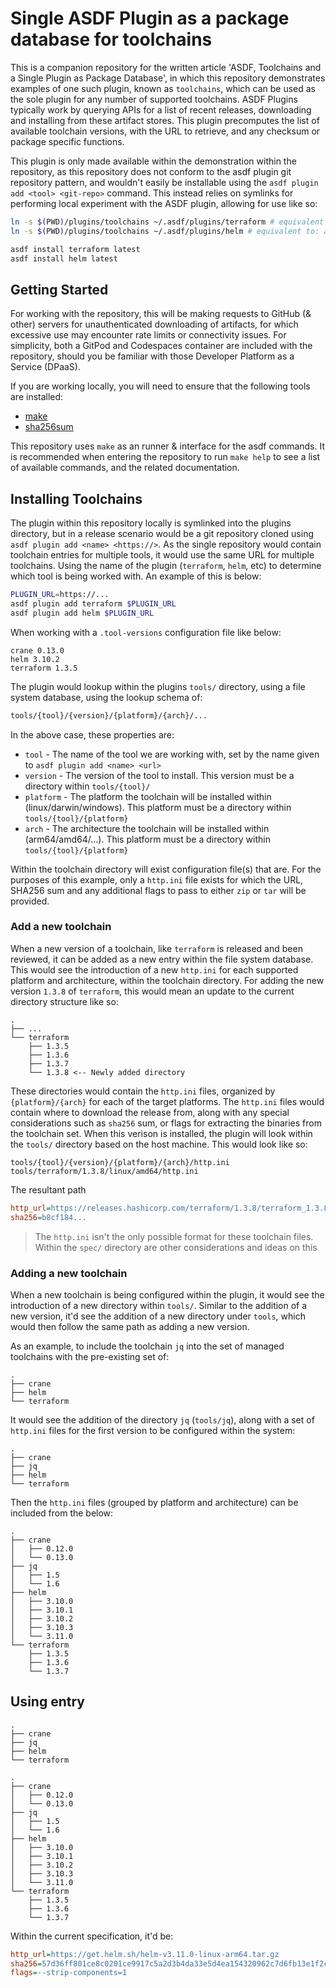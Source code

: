 # Single ASDF Plugin as a package database for toolchains

This is a companion repository for the written article 'ASDF, Toolchains and a Single Plugin as Package Database', in which this repository demonstrates examples of one such plugin, known as `toolchains`, which can be used as the sole plugin for any number of supported toolchains. ASDF Plugins typically work by querying APIs for a list of recent releases, downloading and installing from these artifact stores. This plugin precomputes the list of available toolchain versions, with the URL to retrieve, and any checksum or package specific functions.

This plugin is only made available within the demonstration within the repository, as this repository does not conform to the asdf plugin git repository pattern, and wouldn't easily be installable using the `asdf plugin add <tool> <git-repo>` command. This instead relies on symlinks for performing local experiment with the ASDF plugin, allowing for use like so:

```bash
ln -s $(PWD)/plugins/toolchains ~/.asdf/plugins/terraform # equivalent to: asdf plugin add terraform https://...
ln -s $(PWD)/plugins/toolchains ~/.asdf/plugins/helm # equivalent to: asdf plugin add helm https://...

asdf install terraform latest
asdf install helm latest
```

## Getting Started

For working with the repository, this will be making requests to GitHub (& other) servers for unauthenticated downloading of artifacts, for which excessive use may encounter rate limits or connectivity issues. For simplicity, both a GitPod and Codespaces container are included with the repository, should you be familiar with those Developer Platform as a Service (DPaaS).

If you are working locally, you will need to ensure that the following tools are installed:

- [make](https://www.gnu.org/software/make/)
- [sha256sum](https://linux.die.net/man/1/sha256sum)

This repository uses `make` as an runner & interface for the asdf commands. It is recommended when entering the repository to run `make help` to see a list of available commands, and the related documentation.

## Installing Toolchains

The plugin within this repository locally is symlinked into the plugins directory, but in a release scenario would be a git repository cloned using `asdf plugin add <name> <https://>`. As the single repository would contain toolchain entries for multiple tools, it would use the same URL for multiple toolchains. Using the name of the plugin (`terraform`, `helm`, etc) to determine which tool is being worked with. An example of this is below:

```bash
PLUGIN_URL=https://...
asdf plugin add terraform $PLUGIN_URL
asdf plugin add helm $PLUGIN_URL
```

When working with a `.tool-versions` configuration file like below:

```text
crane 0.13.0
helm 3.10.2
terraform 1.3.5
```

The plugin would lookup within the plugins `tools/` directory, using a file system database, using the lookup schema of:

```bash
tools/{tool}/{version}/{platform}/{arch}/...
```

In the above case, these properties are:

- `tool` - The name of the tool we are working with, set by the name given to `asdf plugin add <name> <url>`
- `version` - The version of the tool to install. This version must be a directory within `tools/{tool}/`
- `platform` - The platform the toolchain will be installed within (linux/darwin/windows). This platform must be a directory within `tools/{tool}/{platform}`
- `arch` - The architecture the toolchain will be installed within (arm64/amd64/...). This platform must be a directory within `tools/{tool}/{platform}`

Within the toolchain directory will exist configuration file(s) that are. For the purposes of this example, only a `http.ini` file exists for which the URL, SHA256 sum and any additional flags to pass to either `zip` or `tar` will be provided. 

### Add a new toolchain 

When a new version of a toolchain, like `terraform` is released and been reviewed, it can be added as a new entry within the file system database. This would see the introduction of a new `http.ini` for each supported platform and architecture,  within the toolchain directory. For adding the new version `1.3.8` of `terraform`, this would mean an update to the current directory structure like so:

```text
.
├── ...
└── terraform
    ├── 1.3.5
    ├── 1.3.6
    ├── 1.3.7
    └── 1.3.8 <-- Newly added directory
```

These directories would contain the `http.ini` files, organized by `{platform}/{arch}` for each of the target platforms. The `http.ini` files would contain where to download the release from, along with any special considerations such as `sha256` sum, or flags for extracting the binaries from the toolchain set. When this verison is installed, the plugin will look within the `tools/` directory based on the host machine. This would look like so:

```text
tools/{tool}/{version}/{platform}/{arch}/http.ini
tools/terraform/1.3.8/linux/amd64/http.ini
```

The resultant path

```ini
http_url=https://releases.hashicorp.com/terraform/1.3.8/terraform_1.3.8_linux_amd64.zip
sha256=b8cf184...
```

> The `http.ini` isn't the only possible format for these toolchain files. Within the `spec/` directory are other considerations and ideas on this

### Adding a new toolchain

When a new toolchain is being configured within the plugin, it would see the introduction of a new directory within `tools/`. Similar to the addition of a new version, it'd see the addition of a new directory under `tools`, which would then follow the same path as adding a new version.

As an example, to include the toolchain `jq` into the set of managed toolchains with the pre-existing set of:

```text
.
├── crane
├── helm
└── terraform
```

It would see the addition of the directory `jq` (`tools/jq`), along with a set of `http.ini` files for the first version to be configured within the system:

```text
.
├── crane
├── jq
├── helm
└── terraform
```

Then the `http.ini` files (grouped by platform and architecture) can be included from the below:

```text
.
├── crane
│   ├── 0.12.0
│   └── 0.13.0
├── jq
│   ├── 1.5
│   └── 1.6
├── helm
│   ├── 3.10.0
│   ├── 3.10.1
│   ├── 3.10.2
│   ├── 3.10.3
│   └── 3.11.0
└── terraform
    ├── 1.3.5
    ├── 1.3.6
    └── 1.3.7
```

## Using entry 

```text
.
├── crane
├── jq
├── helm
└── terraform
```

```text
.
├── crane
│   ├── 0.12.0
│   └── 0.13.0
├── jq
│   ├── 1.5
│   └── 1.6
├── helm
│   ├── 3.10.0
│   ├── 3.10.1
│   ├── 3.10.2
│   ├── 3.10.3
│   └── 3.11.0
└── terraform
    ├── 1.3.5
    ├── 1.3.6
    └── 1.3.7
```

Within the current specification, it'd be:

```ini
http_url=https://get.helm.sh/helm-v3.11.0-linux-arm64.tar.gz
sha256=57d36ff801ce8c0201ce9917c5a2d3b4da33e5d4ea154320962c7d6fb13e1f2c
flags=--strip-components=1
```
